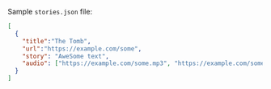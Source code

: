 Sample `stories.json` file:
```json
[
  {
    "title":"The Tomb",
    "url":"https://example.com/some",
    "story": "AweSome text",
    "audio": ["https://example.com/some.mp3", "https://example.com/some.ogg"]
  }
]
```
